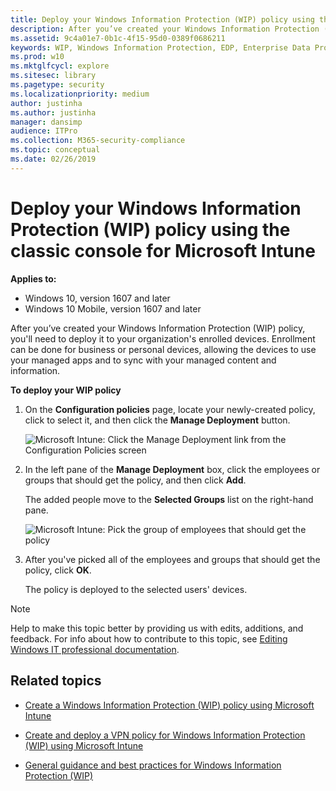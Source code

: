 ```yaml
---
title: Deploy your Windows Information Protection (WIP) policy using the classic console for Microsoft Intune (Windows 10)
description: After you’ve created your Windows Information Protection (WIP) policy, you'll need to deploy it to your organization's enrolled devices.
ms.assetid: 9c4a01e7-0b1c-4f15-95d0-0389f0686211
keywords: WIP, Windows Information Protection, EDP, Enterprise Data Protection, Intune
ms.prod: w10
ms.mktglfcycl: explore
ms.sitesec: library
ms.pagetype: security
ms.localizationpriority: medium
author: justinha
ms.author: justinha
manager: dansimp
audience: ITPro
ms.collection: M365-security-compliance
ms.topic: conceptual
ms.date: 02/26/2019
---
```


# Deploy your Windows Information Protection (WIP) policy using the classic console for Microsoft Intune
**Applies to:**

- Windows 10, version 1607 and later
- Windows 10 Mobile, version 1607 and later

After you’ve created your Windows Information Protection (WIP) policy, you'll need to deploy it to your organization's enrolled devices. Enrollment can be done for business or personal devices, allowing the devices to use your managed apps and to sync with your managed content and information.

**To deploy your WIP policy**

1.  On the **Configuration policies** page, locate your newly-created policy, click to select it, and then click the **Manage Deployment** button.

    ![Microsoft Intune: Click the Manage Deployment link from the Configuration Policies screen](images/intune-managedeployment.png)

2.  In the left pane of the **Manage Deployment** box, click the employees or groups that should get the policy, and then click **Add**.<p>
The added people move to the **Selected Groups** list on the right-hand pane.

    ![Microsoft Intune: Pick the group of employees that should get the policy](images/intune-groupselection.png)

3.  After you've picked all of the employees and groups that should get the policy, click **OK**.<p>
The policy is deployed to the selected users' devices.

>[!NOTE]
>Help to make this topic better by providing us with edits, additions, and feedback. For info about how to contribute to this topic, see [Editing Windows IT professional documentation](https://github.com/Microsoft/windows-itpro-docs/blob/master/CONTRIBUTING.md).

## Related topics
- [Create a Windows Information Protection (WIP) policy using Microsoft Intune](create-wip-policy-using-intune.md)

- [Create and deploy a VPN policy for Windows Information Protection (WIP) using Microsoft Intune](create-vpn-and-wip-policy-using-intune.md)

- [General guidance and best practices for Windows Information Protection (WIP)](guidance-and-best-practices-wip.md)